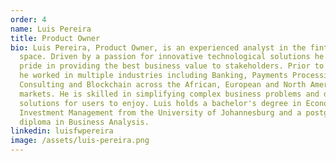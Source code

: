 ```yaml
---
order: 4
name: Luis Pereira
title: Product Owner
bio: Luis Pereira, Product Owner, is an experienced analyst in the fintech
  space. Driven by a passion for innovative technological solutions he takes
  pride in providing the best business value to stakeholders. Prior to Mavennet
  he worked in multiple industries including Banking, Payments Processing,
  Consulting and Blockchain across the African, European and North American
  markets. He is skilled in simplifying complex business problems and delivering
  solutions for users to enjoy. Luis holds a bachelor's degree in Economics and
  Investment Management from the University of Johannesburg and a postgraduate
  diploma in Business Analysis.
linkedin: luisfwpereira
image: /assets/luis-pereira.png
---
```


